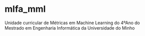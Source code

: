 # mlfa_mml
Unidade curricular de Métricas em Machine Learning do 4ºAno do Mestrado em Engenharia Informática da Universidade do Minho
